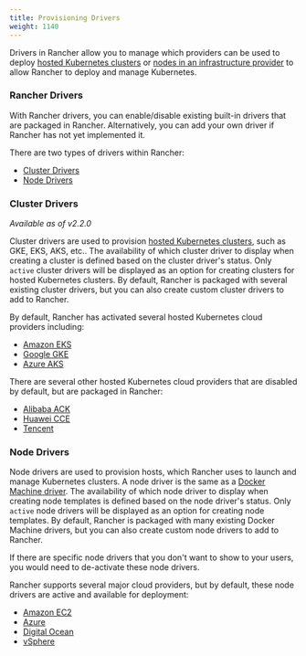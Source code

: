 ```yaml
---
title: Provisioning Drivers
weight: 1140
---
```


Drivers in Rancher allow you to manage which providers can be used to deploy [hosted Kubernetes clusters](set-up-clusters-from-hosted-kubernetes-providers.md) or [nodes in an infrastructure provider](use-new-nodes-in-an-infra-provider.md) to allow Rancher to deploy and manage Kubernetes.

###  Rancher Drivers

With Rancher drivers, you can enable/disable existing built-in drivers that are packaged in Rancher. Alternatively, you can add your own driver if Rancher has not yet implemented it.

There are two types of drivers within Rancher:

* [Cluster Drivers](#cluster-drivers)
* [Node Drivers](#node-drivers)

### Cluster Drivers   

_Available as of v2.2.0_

Cluster drivers are used to provision [hosted Kubernetes clusters](set-up-clusters-from-hosted-kubernetes-providers.md), such as GKE, EKS, AKS, etc.. The availability of which cluster driver to display when creating a cluster is defined based on the cluster driver's status. Only `active` cluster drivers will be displayed as an option for creating clusters for hosted Kubernetes clusters. By default, Rancher is packaged with several existing cluster drivers, but you can also create custom cluster drivers to add to Rancher.

By default, Rancher has activated several hosted Kubernetes cloud providers including:

*  [Amazon EKS](../reference-guides/installation-references/amazon-eks-permissions.md)
*  [Google GKE](../how-to-guides/new-user-guides/kubernetes-clusters-in-rancher-setup/set-up-clusters-from-hosted-kubernetes-providers/gke.md)
*  [Azure AKS](../how-to-guides/new-user-guides/kubernetes-clusters-in-rancher-setup/set-up-clusters-from-hosted-kubernetes-providers/aks.md)

There are several other hosted Kubernetes cloud providers that are disabled by default, but are packaged in Rancher:

* [Alibaba ACK](../how-to-guides/new-user-guides/kubernetes-clusters-in-rancher-setup/set-up-clusters-from-hosted-kubernetes-providers/alibaba.md)
* [Huawei CCE](../how-to-guides/new-user-guides/kubernetes-clusters-in-rancher-setup/set-up-clusters-from-hosted-kubernetes-providers/huawei.md)
* [Tencent](../how-to-guides/new-user-guides/kubernetes-clusters-in-rancher-setup/set-up-clusters-from-hosted-kubernetes-providers/tencent.md)

### Node Drivers

Node drivers are used to provision hosts, which Rancher uses to launch and manage Kubernetes clusters. A node driver is the same as a [Docker Machine driver](https://docs.docker.com/machine/drivers/). The availability of which node driver to display when creating node templates is defined based on the node driver's status. Only `active` node drivers will be displayed as an option for creating node templates. By default, Rancher is packaged with many existing Docker Machine drivers, but you can also create custom node drivers to add to Rancher.

If there are specific node drivers that you don't want to show to your users, you would need to de-activate these node drivers.

Rancher supports several major cloud providers, but by default, these node drivers are active and available for deployment:

*   [Amazon EC2](../how-to-guides/new-user-guides/kubernetes-clusters-in-rancher-setup/launch-kubernetes-with-rancher/use-new-nodes-in-an-infra-provider/create-an-amazon-ec2-cluster.md)
*   [Azure](../how-to-guides/new-user-guides/kubernetes-clusters-in-rancher-setup/launch-kubernetes-with-rancher/use-new-nodes-in-an-infra-provider/create-an-azure-cluster.md)
*   [Digital Ocean](../how-to-guides/new-user-guides/kubernetes-clusters-in-rancher-setup/launch-kubernetes-with-rancher/use-new-nodes-in-an-infra-provider/create-a-digitalocean-cluster.md)
*   [vSphere](vsphere.md)
